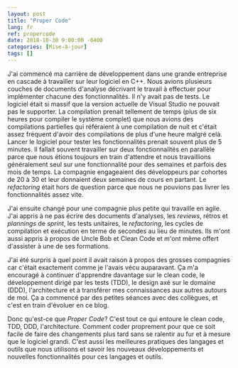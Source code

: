 ```yaml
---
layout: post
title: "Proper Code"
lang: fr
ref: propercode
date: 2018-10-30 9:00:00 -0400
categories: [Mise-à-jour]
tags: []
---
```

J'ai commencé ma carrière de développement dans une grande entreprise en cascade à travailler sur leur logiciel en C++. Nous avions plusieurs couches de documents d'analyse décrivant le travail à effectuer pour implémenter chacune des fonctionnalités. Il n'y avait pas de tests. Le logiciel était si massif que la version actuelle de Visual Studio ne pouvait pas le supporter. La compilation prenait tellement de temps (plus de six heures pour compiler le système complet) que nous avions des compilations partielles qui référaient à une compilation de nuit et c'était assez fréquent d'avoir des compilations de plus d'une heure malgré celà. Lancer le logiciel pour tester les fonctionnalités prenait souvent plus de 5 minutes. Il fallait souvent travailler sur deux fonctionnalités en parallèle parce que nous étions toujours en train d'attendre et nous travaillions généralement seul sur une fonctionnalité pour des semaines et parfois des mois de temps. La compagnie engageaient des développeurs par cohortes de 20 à 30 et leur donnaient deux semaines de cours en partant. Le *refactoring* était hors de question parce que nous ne pouvions pas livrer les fonctionnalités assez vite.

J'ai ensuite changé pour une compagnie plus petite qui travaille en agile. J'ai appris à ne pas écrire des documents d'analyses, les *reviews*, rétros et *plannings* de *sprint*, les tests unitaires, le *refactoring*, les cycles de compilation et exécution en terme de secondes au lieu de minutes. Ils m'ont aussi appris à propos de Uncle Bob et Clean Code et m'ont même offert d'assister à une de ses formations.

J'ai été surpris à quel point il avait raison à propos des grosses compagnies car c'était exactement comme je l'avais vécu auparavant. Ça m'a encouragé à continuer d'apprendre davantage sur le clean code, le développement dirigé par les tests (TDD), le design axé sur le domaine (DDD), l'architecture et à transférer mes connaissances aux autres autours de moi. Ça a commencé par des petites séances avec des collègues, et c'est en train d'évoluer en ce blog.

Donc qu'est-ce que *Proper Code*? C'est tout ce qui entoure le clean code, TDD, DDD, l'architecture. Comment coder proprement pour que ce soit facile de faire des changements plus tard sans se ralentir au fur et à mesure que le logiciel grandi. C'est aussi les meilleures pratiques des langages et outils que nous utilisons et savoir les nouveaux développements et nouvelles fonctionnalités pour ces langages et outils.
